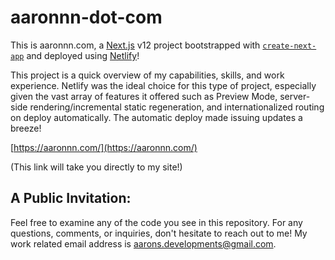 # aaronnn-dot-com

This is aaronnn.com, a [Next.js](https://nextjs.org/) v12 project bootstrapped with [`create-next-app`](https://github.com/vercel/next.js/tree/canary/packages/create-next-app) and deployed using [Netlify](https://url.netlify.com/SyTBPVamO)!

This project is a quick overview of my capabilities, skills, and work experience. Netlify was the ideal choice for this type of project, especially given the vast array of features it offered such as Preview Mode, server-side rendering/incremental static regeneration, and internationalized routing on deploy automatically. The automatic deploy made issuing updates a breeze!

[https://aaronnn.com/](https://aaronnn.com/)

(This link will take you directly to my site!)

## A Public Invitation:

Feel free to examine any of the code you see in this repository. For any questions, comments, or inquiries, don't hesitate to reach out to me! My work related email address is aarons.developments@gmail.com.
